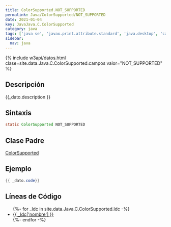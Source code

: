 ```yaml
---
title: ColorSupported.NOT_SUPPORTED
permalink: Java/ColorSupported/NOT_SUPPORTED
date: 2021-01-04
key: JavaJava.C.ColorSupported
category: java
tags: ['java se', 'javax.print.attribute.standard', 'java.desktop', 'campo java', 'Java 1.0']
sidebar: 
  nav: java
---
```


{% include w3api/datos.html clase=site.data.Java.C.ColorSupported.campos valor="NOT_SUPPORTED" %}

## Descripción
{{_dato.description }}

## Sintaxis
~~~java
static ColorSupported NOT_SUPPORTED
~~~

## Clase Padre
[ColorSupported](/Java/ColorSupported/)

## Ejemplo
~~~java
{{ _dato.code}}
~~~

## Líneas de Código
<ul>
{%- for _ldc in site.data.Java.C.ColorSupported.ldc -%}
   <li>
       <a href="{{_ldc['url'] }}">{{ _ldc['nombre'] }}</a>
   </li>
{%- endfor -%}
</ul>
